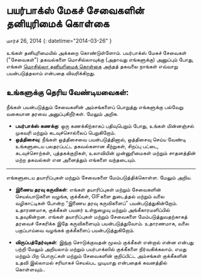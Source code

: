 # பயர்பாக்ஸ் மேகச் சேவைகளின் தனியுரிமைக் கொள்கை

மார்ச் 26, 2014
{: datetime="2014-03-26" }

உங்கள் தனியுரிமையில் அக்கறை கொண்டுள்ளோம்.  பயர்பாக்ஸ் மேகச் சேவைகள் ("சேவைகள்") தகவல்களை மொசில்லாவுக்கு (அதாவது எங்களுக்கு) அனுப்பும் போது, எங்கள் [மொசில்லா தனியுரிமைக் கொள்கை](http://www.mozilla.org/en-US/privacy/) அந்தத் தகவலை நாங்கள் எவ்வாறு பயன்படுத்தலாம் என்பதை விவரிக்கிறது.

## உங்களுக்கு தெரிய வேண்டியவைகள்:

நீங்கள் பயன்படுத்தும் சேவைகளின் அம்சங்களைப் பொறுத்து எங்களுக்கு பல்வேறு வகையான தரவை அனுப்புகிறீர்கள். மேலும் அறிக.

* **பயர்பாக்ஸ் கணக்கு**:  ஒரு கணக்கிற்காகப் பதிவுபெறும் போது, உங்கள் மின்னஞ்சல் முகவரி மற்றும் கடவுச்சொல்லைப் பெறுகிறோம். 
* **ஒத்திசைவு**: நீங்கள் ஒத்திசைவை பயன்படுத்தினால், ஒத்திசைவு செய்ய வேண்டி உங்களுடைய பலதரப்பட்ட தகவல்களான கீற்றுகள், சிறப்பு பட்டை, கடவுச்சொற்கள், புத்தகக்குறிகள், உலாவியின் முன்னுரிமைகள் மற்றும் சாதனத்தின் மற்ற தகவல்கள் என அனைத்தும் எங்களை வந்தடையும்.  

---------------------------------------

எங்களுடைய தயாரிப்புகள் மற்றும் சேவைகளை மேம்படுத்திக்கொள்ள.  மேலும் அறிய.

* **இணைய தரவு கருவிகள்**: எங்கள் தயாரிப்புகள் மற்றும் சேவைகளின் செயல்பாடுகளை வழங்க, குக்கீகள், GIFகளை துடைத்தல் மற்றும் வலை வழிகாட்டிகள் போன்ற “இணைய தரவு கருவிகளைப்” பயன்படுத்துகின்றோம். உதாரணமாக, குக்கீகள் பயனர் உள்நுழைவு மற்றும் அங்கீகாரமளிப்பில் உதவுகின்றன. எங்கள் தயாரிப்புகள் மற்றும் சேவைகளை மேம்படுத்துவதற்காகத் தரவைச் சேகரிக்க இதே கருவிகளையும் பயன்படுத்துவோம். உதாரணமாக, வலை பகுப்பாய்வை வழங்கக் குக்கீகளைப் பயன்படுத்துகிறோம். 

* **விருப்பத்தேர்வுகள்**: [இங்கு](https://support.mozilla.org/en-US/kb/cookies-information-websites-store-on-your-computer) சொடுக்குவதன் மூலம் குக்கீகள் என்றால் என்ன என்பது பற்றி மேலும் அறியலாம் மற்றும் பயர்பாக்ஸில் குக்கீகளை நிர்வகிக்கலாம். எமது மற்றும் பிற பொருட்கள் மற்றும் சேவைகளின் குறிப்பிட்ட அம்சங்கள் குக்கீகளின் உதவி இல்லாமல் சரியாகச் செயல்பட முடியாது என்பதைக் கவனத்தில் கொள்ளவும்..

